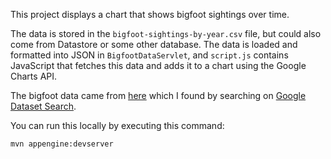 This project displays a chart that shows bigfoot sightings over time.

The data is stored in the `bigfoot-sightings-by-year.csv` file, but could also
come from Datastore or some other database. The data is loaded and formatted
into JSON in `BigfootDataServlet`, and `script.js` contains JavaScript that
fetches this data and adds it to a chart using the Google Charts API.

The bigfoot data came from
[here](https://datasetsearch.research.google.com/search?query=Bigfoot%20Sightings&docid=OPxC8uG4YXtz%2F68nAAAAAA%3D%3D)
which I found by searching on
[Google Dataset Search](https://toolbox.google.com/datasetsearch).

You can run this locally by executing this command:

```
mvn appengine:devserver
```